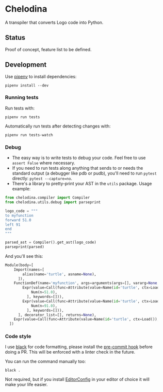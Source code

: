 # Chelodina

A transpiler that converts Logo code into Python.

## Status

Proof of concept, feature list to be defined.

## Development

Use [pipenv](https://pipenv.readthedocs.io/en/latest/) to install dependencies:

```
pipenv install --dev
```

### Running tests

Run tests with:

```
pipenv run tests
```

Automatically run tests after detecting changes with:

```
pipenv run tests-watch
```

### Debug

- The easy way is to write tests to debug your code. Feel free to use `assert False` where necessary.
- If you need to run tests along anything that sends to or needs the standard output (a debugger like pdb or pudb), you'll need to run `pytest` directly: `pytest --capture=no`.
- There's a library to pretty-print your AST in the `utils` package. Usage example:

```python
from chelodina.compiler import Compiler
from chelodina.utils.debug import parseprint

logo_code = """
to myfunction
forward 51.0
left 91
end
"""

parsed_ast = Compiler().get_ast(logo_code)
parseprint(parsed)
```

And you'll see this:

```python
Module(body=[
    Import(names=[
        alias(name='turtle', asname=None),
      ]),
    FunctionDef(name='myfunction', args=arguments(args=[], vararg=None, kwonlyargs=[], kw_defaults=[], kwarg=None, defaults=[]), body=[
        Expr(value=Call(func=Attribute(value=Name(id='turtle', ctx=Load()), attr='forward', ctx=Load()), args=[
            Num(n=51.0),
          ], keywords=[])),
        Expr(value=Call(func=Attribute(value=Name(id='turtle', ctx=Load()), attr='left', ctx=Load()), args=[
            Num(n=91.0),
          ], keywords=[])),
      ], decorator_list=[], returns=None),
    Expr(value=Call(func=Attribute(value=Name(id='turtle', ctx=Load()), attr='done', ctx=Load()), args=[], keywords=[])),
  ])
```


### Code style

I use [black](https://github.com/ambv/black) for code formatting, please install the [pre-commit hook](https://github.com/ambv/black#version-control-integration) before doing a PR. This will be enforced with a linter check in the future.

You can run the command manually too:

```
black .
```

Not required, but if you install [EditorConfig](https://editorconfig.org) in your editor of choice it will make your life easier.
